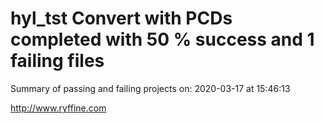 # hyl_tst Convert with PCDs completed with 50 % success and 1 failing files

Summary of passing and failing projects on: 2020-03-17 at 15:46:13

http://www.ryffine.com
